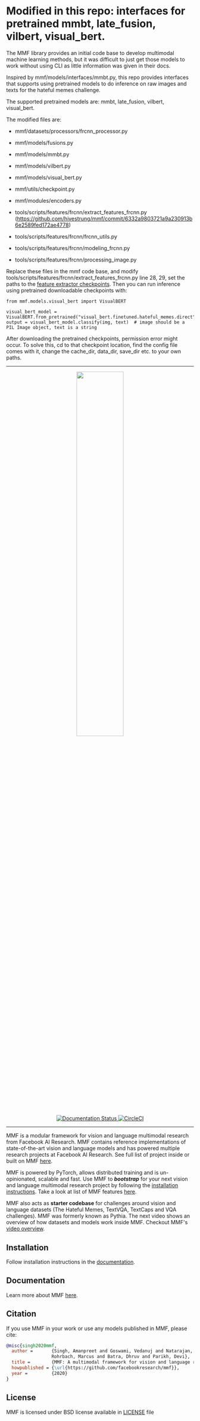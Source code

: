# Modified in this repo: interfaces for pretrained mmbt, late_fusion, vilbert, visual_bert.

The MMF library provides an initial code base to develop multimodal machine learning methods, but it was difficult to just get those models to work without using CLI as little information was given in their docs. 

Inspired by mmf/models/interfaces/mmbt.py, this repo provides interfaces that supports using pretrained models to do inference on raw images and texts for the hateful memes challenge.

The supported pretrained models are: mmbt, late_fusion, vilbert, visual_bert.

The modified files are:

- mmf/datasets/processors/frcnn_processor.py
- mmf/models/fusions.py
- mmf/models/mmbt.py
- mmf/models/vilbert.py
- mmf/models/visual_bert.py
- mmf/utils/checkpoint.py
- mmf/modules/encoders.py

- tools/scripts/features/frcnn/extract_features_frcnn.py (https://github.com/hivestrung/mmf/commit/6332a9803721a9a230913b6e2589fed172ae4778)
- tools/scripts/features/frcnn/frcnn_utils.py
- tools/scripts/features/frcnn/modeling_frcnn.py
- tools/scripts/features/frcnn/processing_image.py

Replace these files in the mmf code base, and modify tools/scripts/features/frcnn/extract_features_frcnn.py line 28, 29, set the paths to the [feature extractor checkpoints](https://drive.google.com/drive/folders/1Kj6U-YeHrcuuWjbxtYGSttxvoDZVHxyA?usp=sharing). Then you can run inference using pretrained downloadable checkpoints with:

```
from mmf.models.visual_bert import VisualBERT

visual_bert_model = VisualBERT.from_pretrained("visual_bert.finetuned.hateful_memes.direct")
output = visual_bert_model.classify(img, text)  # image should be a PIL Image object, text is a string
```

After downloading the pretrained checkpoints, permission error might occur. To solve this, cd to that checkpoint location, find the config file comes with it, change the cache_dir, data_dir, save_dir etc. to your own paths. 

---

<div align="center">
<img src="https://mmf.sh/img/logo.svg" width="50%"/>
</div>

#

<div align="center">
  <a href="https://mmf.sh/docs">
  <img alt="Documentation Status" src="https://readthedocs.org/projects/mmf/badge/?version=latest"/>
  </a>
  <a href="https://circleci.com/gh/facebookresearch/mmf">
  <img alt="CircleCI" src="https://circleci.com/gh/facebookresearch/mmf.svg?style=svg"/>
  </a>
</div>

---

MMF is a modular framework for vision and language multimodal research from Facebook AI Research. MMF contains reference implementations of state-of-the-art vision and language models and has powered multiple research projects at Facebook AI Research. See full list of project inside or built on MMF [here](https://mmf.sh/docs/notes/projects).

MMF is powered by PyTorch, allows distributed training and is un-opinionated, scalable and fast. Use MMF to **_bootstrap_** for your next vision and language multimodal research project by following the [installation instructions](https://mmf.sh/docs/getting_started/installation). Take a look at list of MMF features [here](https://mmf.sh/docs/getting_started/features).

MMF also acts as **starter codebase** for challenges around vision and
language datasets (The Hateful Memes, TextVQA, TextCaps and VQA challenges). MMF was formerly known as Pythia. The next video shows an overview of how datasets and models work inside MMF. Checkout MMF's [video overview](https://mmf.sh/docs/getting_started/video_overview).


## Installation

Follow installation instructions in the [documentation](https://mmf.sh/docs/getting_started/installation).

## Documentation

Learn more about MMF [here](https://mmf.sh/docs).

## Citation

If you use MMF in your work or use any models published in MMF, please cite:

```bibtex
@misc{singh2020mmf,
  author =       {Singh, Amanpreet and Goswami, Vedanuj and Natarajan, Vivek and Jiang, Yu and Chen, Xinlei and Shah, Meet and
                 Rohrbach, Marcus and Batra, Dhruv and Parikh, Devi},
  title =        {MMF: A multimodal framework for vision and language research},
  howpublished = {\url{https://github.com/facebookresearch/mmf}},
  year =         {2020}
}
```

## License

MMF is licensed under BSD license available in [LICENSE](LICENSE) file
